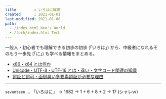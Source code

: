 ```yaml
---
title        : いろはに解説
created      : 2021-01-01
last-modified: 2021-01-08
path:
  - /index.html Neo's World
  - /tech/index.html Tech
---
```


一般人・初心者でも理解できる初歩の初歩 (「いろは」) から、中級者になれるそのもう一歩先 (「に」) も学べる情報をまとめる。

- [x86・x64 とは何か](./x86-x64.html)
- [Unicode・UTF-8・UTF-16 とは・違い・文字コード関連の知識](./unicode.html)
- [認証と認可・面倒臭い多要素認証が必要な理由](./auth.html)

---

`seventeen` … 「いろはに」 → 1682 → 1 + 6 + 8 + 2 → 17 (シャレｗ)
